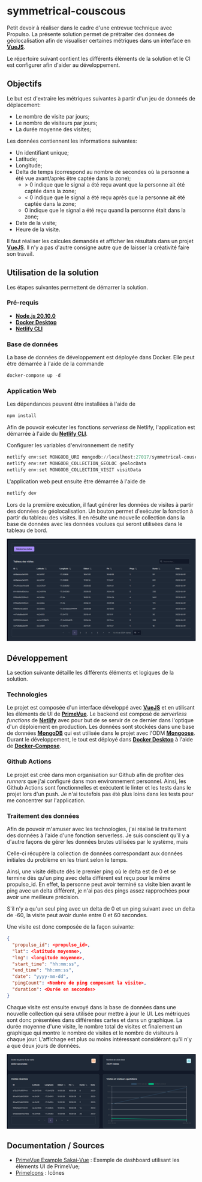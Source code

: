 # symmetrical-couscous

Petit devoir à réaliser dans le cadre d'une entrevue technique avec Propulso. La présente solution permet de prétraiter des données de géolocalisation afin de visualiser certaines métriques dans un interface en __[VueJS](https://vuejs.org/)__.

Le répertoire suivant contient les différents éléments de la solution et le CI est configurer afin d'aider au développement. 

## Objectifs

Le but est d'extraire les métriques suivantes à partir d'un jeu de donneés de déplacement:
- Le nombre de visite par jours;
- Le nombre de visiteurs par jours;
- La durée moyenne des visites;

Les données contiennent les informations suivantes:
- Un identifiant unique;
- Latitude;
- Longitude;
- Delta de temps (correspond au nombre de secondes où la personne a été vue avant/après être captée dans la zone);
    - \> 0 indique que le signal a été reçu avant que la personne ait été captée dans la zone;
    - < 0 indique que le signal a été reçu après que la personne ait été captée dans la zone;
    - 0 indique que le signal a été reçu quand la personne était dans la zone;
- Date de la visite;
- Heure de la visite.

Il faut réaliser les calcules demandés et afficher les résultats dans un projet __[VueJS](https://vuejs.org/)__. Il n'y a pas d'autre consigne autre que de laisser la créativité faire son travail.

## Utilisation de la solution

Les étapes suivantes permettent de démarrer la solution.

### Pré-requis
- __[Node.js 20.10.0](https://nodejs.org/en)__
- __[Docker Desktop](https://www.docker.com/products/docker-desktop/)__
- __[Netlify CLI](https://www.netlify.com/platform/core/cli/)__

### Base de données
La base de données de développement est déployée dans Docker. Elle peut être démarrée à l'aide de la commande
``` powershell
docker-compose up -d
```

### Application Web
Les dépendances peuvent être installées à l'aide de
``` powershell
npm install
```

Afin de pouvoir exécuter les fonctions _serverless_ de Netlify, l'application est démarrée à l'aide du __[Netlify CLI](https://www.netlify.com/platform/core/cli/)__.


Configurer les variables d'environnement de netlify
``` powershell
netlify env:set MONGODB_URI mongodb://localhost:27017/symmetrical-couscous
netlify env:set MONGODB_COLLECTION_GEOLOC geolocData
netlify env:set MONGODB_COLLECTION_VISIT visitData
```

L'application web peut ensuite être démarrée à l'aide de
``` powershell
netlify dev
```

Lors de la première exécution, il faut générer les données de visites à partir des données de géolocalisation. Un bouton permet d'exécuter la fonction à partir du tableau des visites. Il en résulte une nouvelle collection dans la base de données avec les données voulues qui seront utilisées dans le tableau de bord.

![Visits Table](https://github.com/splendid-kitten/symmetrical-couscous/blob/main/assets/visits_table.png)

## Développement

La section suivante détaille les différents éléments et logiques de la solution.

### Technologies
Le projet est composée d'un interface développé avec __[VueJS](https://vuejs.org/)__ et en utilisant les éléments de UI de __[PrimeVue](https://primevue.org/)__. Le backend est composé de _serverless functions_ de __[Netlify](https://www.netlify.com/)__ avec pour but de se servir de ce dernier dans l'optique d'un déploiement en production. Les données sont stockées dans une base de données __[MongoDB](https://www.mongodb.com/fr-fr)__ qui est utilisée dans le projet avec l'ODM __[Mongoose](https://mongoosejs.com/)__. Durant le développement, le tout est déployé dans __[Docker Desktop](https://www.docker.com/products/docker-desktop/)__ à l'aide de __[Docker-Compose](https://docs.docker.com/compose/)__.

### Github Actions
Le projet est créé dans mon organisation sur Github afin de profiter des _runners_ que j'ai configuré dans mon environnement personnel. Ainsi, les Github Actions sont fonctionnelles et exécutent le linter et les tests dans le projet lors d'un push. Je n'ai toutefois pas été plus loins dans les tests pour me concentrer sur l'application.

### Traitement des données

Afin de pouvoir m'amuser avec les technologies, j'ai réalisé le traitement des données à l'aide d'une fonction serverless. Je suis conscient qu'il y a d'autre façons de gérer les données brutes utilisées par le système, mais  

Celle-ci récupère la collection de données correspondant aux données initiales du problème en les triant selon le temps.

Ainsi, une visite débute dès le premier ping où le delta est de 0 et se termine dès qu'un ping avec delta différent est reçu pour le même propulso_id. En effet, la personne peut avoir terminé sa visite bien avant le ping avec un delta différent, je n'ai pas des pings assez rapprochées pour avoir une meilleure précision.

S'il n'y a qu'un seul ping avec un delta de 0 et un ping suivant avec un delta de -60, la visite peut avoir durée entre 0 et 60 secondes. 

Une visite est donc composée de la façon suivante:
``` JSON 
{
  "propulso_id": <propulso_id>,
  "lat": <latitude moyenne>,
  "lng": <longitude moyenne>,
  "start_time": "hh:mm:ss",
  "end_time": "hh:mm:ss",
  "date": "yyyy-mm-dd",
  "pingCount": <Nombre de ping composant la visite>,
  "duration": <Durée en secondes>
}
```

Chaque visite est ensuite envoyé dans la base de données dans une nouvelle collection qui sera utilisée pour mettre à jour le UI. Les métriques sont donc présentées dans différentes cartes et dans un graphique.
La durée moyenne d'une visite, le nombre total de visites et finalement un graphique qui montre le nombre de visites et le nombre de visiteurs à chaque jour. L'affichage est plus ou moins intéressant considérant qu'il n'y a que deux jours de données.

![Visits Table](https://github.com/splendid-kitten/symmetrical-couscous/blob/main/assets/dashboard.png)


## Documentation / Sources

- [PrimeVue Example Sakai-Vue](https://github.com/primefaces/sakai-vue) : Exemple de dashboard utilisant les éléments UI de PrimeVue;
- [PrimeIcons](https://github.com/primefaces/primeicons) : Icônes